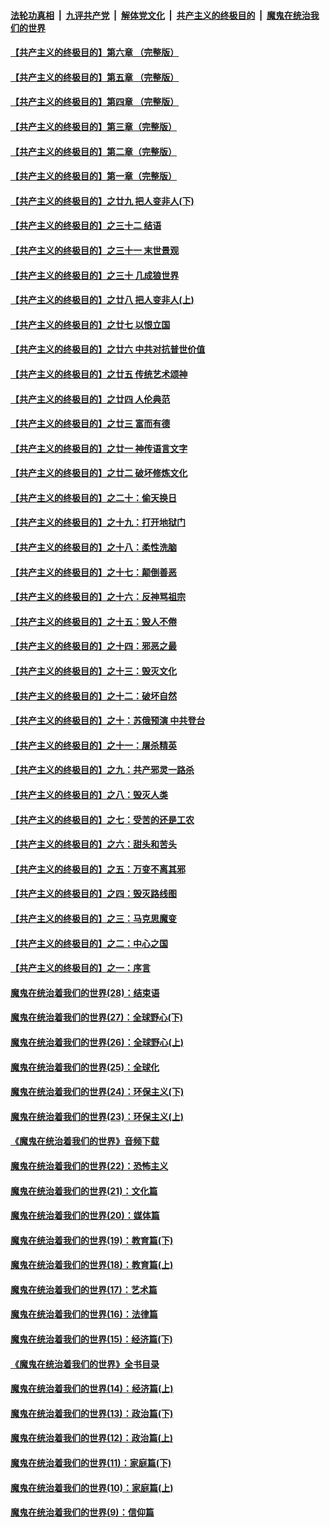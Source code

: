 ####  [法轮功真相](../../../../basic/blob/master/README.md?t=05192031) &nbsp;|&nbsp; [九评共产党](../../../../9ping.md/blob/master/README.md?t=05192031) &nbsp;|&nbsp; [解体党文化](../../../../jtdwh.md/blob/master/README.md?t=05192031)  &nbsp;|&nbsp; [共产主义的终极目的](../../../../gczydzjmd.md/blob/master/README.md?t=05192031) &nbsp;|&nbsp; [魔鬼在统治我们的世界](../../../../mgztzwmdsj.md/blob/master/README.md?t=05192031) 

#### [【共产主义的终极目的】第六章 （完整版）](../pages/nsc422/n11428913.md?t=05192031) 

#### [【共产主义的终极目的】第五章 （完整版）](../pages/nsc422/n11428912.md?t=05192031) 

#### [【共产主义的终极目的】第四章 （完整版）](../pages/nsc422/n11428907.md?t=05192031) 

#### [【共产主义的终极目的】第三章（完整版）](../pages/nsc422/n11428848.md?t=05192031) 

#### [【共产主义的终极目的】第二章（完整版）](../pages/nsc422/n11428831.md?t=05192031) 

#### [【共产主义的终极目的】第一章（完整版）](../pages/nsc422/n11417651.md?t=05192031) 

#### [【共产主义的终极目的】之廿九 把人变非人(下)](../pages/nsc422/n11344140.md?t=05192031) 

#### [【共产主义的终极目的】之三十二 结语](../pages/nsc422/n11360535.md?t=05192031) 

#### [【共产主义的终极目的】之三十一 末世景观](../pages/nsc422/n11351129.md?t=05192031) 

#### [【共产主义的终极目的】之三十 几成狼世界](../pages/nsc422/n11348280.md?t=05192031) 

#### [【共产主义的终极目的】之廿八 把人变非人(上)](../pages/nsc422/n11340492.md?t=05192031) 

#### [【共产主义的终极目的】之廿七 以恨立国](../pages/nsc422/n11336944.md?t=05192031) 

#### [【共产主义的终极目的】之廿六 中共对抗普世价值](../pages/nsc422/n11324785.md?t=05192031) 

#### [【共产主义的终极目的】之廿五 传统艺术颂神](../pages/nsc422/n11296396.md?t=05192031) 

#### [【共产主义的终极目的】之廿四 人伦典范](../pages/nsc422/n11296397.md?t=05192031) 

#### [【共产主义的终极目的】之廿三 富而有德](../pages/nsc422/n11283598.md?t=05192031) 

#### [【共产主义的终极目的】之廿一 神传语言文字](../pages/nsc422/n11263265.md?t=05192031) 

#### [【共产主义的终极目的】之廿二 破坏修炼文化](../pages/nsc422/n11245728.md?t=05192031) 

#### [【共产主义的终极目的】之二十：偷天换日](../pages/nsc422/n11238846.md?t=05192031) 

#### [【共产主义的终极目的】之十九：打开地狱门](../pages/nsc422/n11206376.md?t=05192031) 

#### [【共产主义的终极目的】之十八：柔性洗脑](../pages/nsc422/n11199994.md?t=05192031) 

#### [【共产主义的终极目的】之十七：颠倒善恶](../pages/nsc422/n11179782.md?t=05192031) 

#### [【共产主义的终极目的】之十六：反神骂祖宗](../pages/nsc422/n11166798.md?t=05192031) 

#### [【共产主义的终极目的】之十五：毁人不倦](../pages/nsc422/n11166792.md?t=05192031) 

#### [【共产主义的终极目的】之十四：邪恶之最](../pages/nsc422/n11150249.md?t=05192031) 

#### [【共产主义的终极目的】之十三：毁灭文化](../pages/nsc422/n11135227.md?t=05192031) 

#### [【共产主义的终极目的】之十二：破坏自然](../pages/nsc422/n11135214.md?t=05192031) 

#### [【共产主义的终极目的】之十：苏俄预演 中共登台](../pages/nsc422/n11118424.md?t=05192031) 

#### [【共产主义的终极目的】之十一：屠杀精英](../pages/nsc422/n11118442.md?t=05192031) 

#### [【共产主义的终极目的】之九：共产邪灵一路杀](../pages/nsc422/n11114139.md?t=05192031) 

#### [【共产主义的终极目的】之八：毁灭人类](../pages/nsc422/n11108503.md?t=05192031) 

#### [【共产主义的终极目的】之七：受苦的还是工农](../pages/nsc422/n11101809.md?t=05192031) 

#### [【共产主义的终极目的】之六：甜头和苦头](../pages/nsc422/n11096971.md?t=05192031) 

#### [【共产主义的终极目的】之五：万变不离其邪](../pages/nsc422/n11091285.md?t=05192031) 

#### [【共产主义的终极目的】之四：毁灭路线图](../pages/nsc422/n11086284.md?t=05192031) 

#### [【共产主义的终极目的】之三：马克思魔变](../pages/nsc422/n11061941.md?t=05192031) 

#### [【共产主义的终极目的】之二：中心之国](../pages/nsc422/n11047728.md?t=05192031) 

#### [【共产主义的终极目的】之一：序言](../pages/nsc422/n11086077.md?t=05192031) 

#### [魔鬼在统治着我们的世界(28)：结束语](../pages/nsc422/n10936246.md?t=05192031) 

#### [魔鬼在统治着我们的世界(27)：全球野心(下)](../pages/nsc422/n10928319.md?t=05192031) 

#### [魔鬼在统治着我们的世界(26)：全球野心(上)](../pages/nsc422/n10900318.md?t=05192031) 

#### [魔鬼在统治着我们的世界(25)：全球化](../pages/nsc422/n10788205.md?t=05192031) 

#### [魔鬼在统治着我们的世界(24)：环保主义(下)](../pages/nsc422/n10695307.md?t=05192031) 

#### [魔鬼在统治着我们的世界(23)：环保主义(上)](../pages/nsc422/n10688613.md?t=05192031) 

#### [《魔鬼在统治着我们的世界》音频下载](../pages/nsc422/n10635553.md?t=05192031) 

#### [魔鬼在统治着我们的世界(22)：恐怖主义](../pages/nsc422/n10614727.md?t=05192031) 

#### [魔鬼在统治着我们的世界(21)：文化篇](../pages/nsc422/n10597706.md?t=05192031) 

#### [魔鬼在统治着我们的世界(20)：媒体篇](../pages/nsc422/n10586579.md?t=05192031) 

#### [魔鬼在统治着我们的世界(19)：教育篇(下)](../pages/nsc422/n10564808.md?t=05192031) 

#### [魔鬼在统治着我们的世界(18)：教育篇(上)](../pages/nsc422/n10526970.md?t=05192031) 

#### [魔鬼在统治着我们的世界(17)：艺术篇](../pages/nsc422/n10499093.md?t=05192031) 

#### [魔鬼在统治着我们的世界(16)：法律篇](../pages/nsc422/n10485969.md?t=05192031) 

#### [魔鬼在统治着我们的世界(15)：经济篇(下)](../pages/nsc422/n10469975.md?t=05192031) 

#### [《魔鬼在统治着我们的世界》全书目录](../pages/nsc422/n10464261.md?t=05192031) 

#### [魔鬼在统治着我们的世界(14)：经济篇(上)](../pages/nsc422/n10457370.md?t=05192031) 

#### [魔鬼在统治着我们的世界(13)：政治篇(下)](../pages/nsc422/n10448270.md?t=05192031) 

#### [魔鬼在统治着我们的世界(12)：政治篇(上)](../pages/nsc422/n10444576.md?t=05192031) 

#### [魔鬼在统治着我们的世界(11)：家庭篇(下)](../pages/nsc422/n10440961.md?t=05192031) 

#### [魔鬼在统治着我们的世界(10)：家庭篇(上)](../pages/nsc422/n10435448.md?t=05192031) 

#### [魔鬼在统治着我们的世界(9)：信仰篇](../pages/nsc422/n10432159.md?t=05192031) 

